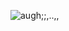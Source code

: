 ![augh;;,..,,](https://media1.tenor.com/m/lJO_Hgw_-jIAAAAC/orange-cat-gets-flung-and-explodes-orange-cat.gif)
